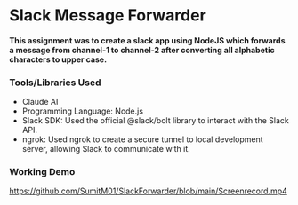 # Slack Message Forwarder
#### This assignment was to create a slack app using NodeJS which forwards a message from channel-1 to channel-2 after converting all alphabetic characters to upper case.

### Tools/Libraries Used
- Claude AI
- Programming Language: Node.js
- Slack SDK: Used the official @slack/bolt library to interact with the Slack API.
- ngrok: Used ngrok to create a secure tunnel to local development server, allowing Slack to communicate with it.

### Working Demo

https://github.com/SumitM01/SlackForwarder/blob/main/Screenrecord.mp4
